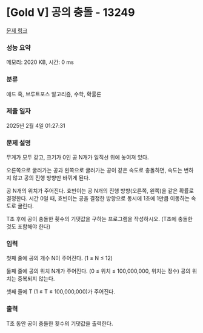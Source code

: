 # [Gold V] 공의 충돌 - 13249 

[문제 링크](https://www.acmicpc.net/problem/13249) 

### 성능 요약

메모리: 2020 KB, 시간: 0 ms

### 분류

애드 혹, 브루트포스 알고리즘, 수학, 확률론

### 제출 일자

2025년 2월 4일 01:27:31

### 문제 설명

<p>무게가 모두 같고, 크기가 0인 공 N개가 일직선 위에 놓여져 있다.</p>

<p>오른쪽으로 굴러가는 공과 왼쪽으로 굴러가는 공이 같은 속도로 충돌하면, 속도는 변하지 않고 공의 진행 방향만 바뀌게 된다.</p>

<p>공 N개의 위치가 주어진다. 효빈이는 공 N개의 진행 방향(오른쪽, 왼쪽)을 같은 확률로 결정한다. 시간 0일 때, 효빈이는 공을 결정한 방향으로 동시에 1초에 1만큼 이동하는 속도로 굴린다.</p>

<p>T초 후에 공이 충돌한 횟수의 기댓값을 구하는 프로그램을 작성하시오. (T초에 충돌한 것도 포함해야 한다)</p>

### 입력 

 <p>첫째 줄에 공의 개수 N이 주어진다. (1 ≤ N ≤ 12)</p>

<p>둘째 줄에 공의 위치 N개가 주어진다. (0 ≤ 위치 ≤ 100,000,000, 위치는 정수) 공의 위치는 중복되지 않는다.</p>

<p>셋째 줄에 T (1 ≤ T ≤ 100,000,000)가 주어진다.</p>

### 출력 

 <p>T초 동안 공이 충돌한 횟수의 기댓값을 출력한다.</p>

